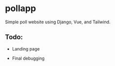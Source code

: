 # pollapp

Simple poll website using Django, Vue, and Tailwind.

## Todo:
- Landing page

- Final debugging